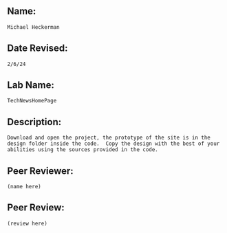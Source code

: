 ## Name:
    Michael Heckerman

## Date Revised:
    2/6/24

## Lab Name:
    TechNewsHomePage

## Description:
    Download and open the project, the prototype of the site is in the design folder inside the code.  Copy the design with the best of your abilities using the sources provided in the code.

## Peer Reviewer:
    (name here)

## Peer Review:
    (review here)